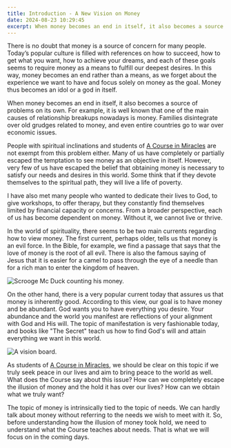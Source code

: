 ```yaml
---
title: Introduction - A New Vision on Money
date: 2024-08-23 10:29:45
excerpt: When money becomes an end in itself, it also becomes a source of problems on its own. For example, it is well known that one of the main causes of relationship breakups nowadays is money.
---
```

There is no doubt that money is a source of concern for many people. Today’s popular culture is filled with references on how to succeed, how to get what you want, how to achieve your dreams, and each of these goals seems to require money as a means to fulfill our deepest desires. In this way, money becomes an end rather than a means, as we forget about the experience we want to have and focus solely on money as the goal. Money thus becomes an idol or a god in itself.

When money becomes an end in itself, it also becomes a source of problems on its own. For example, it is well known that one of the main causes of relationship breakups nowadays is money. Families disintegrate over old grudges related to money, and even entire countries go to war over economic issues.

People with spiritual inclinations and students of [A Course in Miracles](https://acimce.app/book/W-In) are not exempt from this problem either. Many of us have completely or partially escaped the temptation to see money as an objective in itself. However, very few of us have escaped the belief that obtaining money is necessary to satisfy our needs and desires in this world. Some think that if they devote themselves to the spiritual path, they will live a life of poverty.

I have also met many people who wanted to dedicate their lives to God, to give workshops, to offer therapy, but they constantly find themselves limited by financial capacity or concerns. From a broader perspective, each of us has become dependent on money. Without it, we cannot live or thrive.

In the world of spirituality, there seems to be two main currents regarding how to view money. The first current, perhaps older, tells us that money is an evil force. In the Bible, for example, we find a passage that says that the love of money is the root of all evil. There is also the famous saying of Jesus that it is easier for a camel to pass through the eye of a needle than for a rich man to enter the kingdom of heaven.

![Scrooge Mc Duck counting his money.](https://siran.github.io/assets/a_new_vision_on_money/scrooge-mc-duck.png)

On the other hand, there is a very popular current today that assures us that money is inherently good. According to this view, our goal is to have money and be abundant. God wants you to have everything you desire. Your abundance and the world you manifest are reflections of your alignment with God and His will. The topic of manifestation is very fashionable today, and books like "The Secret" teach us how to find God's will and attain everything we want in this world.

![A vision board.](https://siran.github.io/assets/a_new_vision_on_money/vision-board.png)

As students of [A Course in Miracles](https://acimce.app/book/W-In), we should be clear on this topic if we truly seek peace in our lives and aim to bring peace to the world as well. What does the Course say about this issue? How can we completely escape the illusion of money and the hold it has over our lives? How can we obtain what we truly want?

The topic of money is intrinsically tied to the topic of needs. We can hardly talk about money without referring to the needs we wish to meet with it. So, before understanding how the illusion of money took hold, we need to understand what the Course teaches about needs. That is what we will focus on in the coming days.